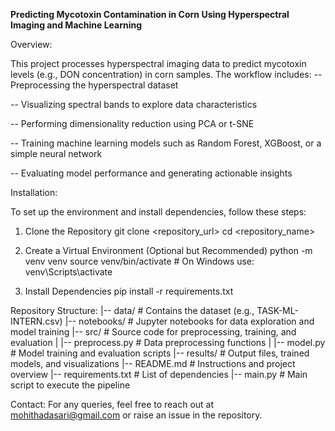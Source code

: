 **Predicting Mycotoxin Contamination in Corn Using Hyperspectral Imaging and Machine Learning**

Overview:

This project processes hyperspectral imaging data to predict mycotoxin levels (e.g., DON concentration) in corn samples. The workflow includes:
-- Preprocessing the hyperspectral dataset

-- Visualizing spectral bands to explore data characteristics

-- Performing dimensionality reduction using PCA or t-SNE

-- Training machine learning models such as Random Forest, XGBoost, or a simple neural network

-- Evaluating model performance and generating actionable insights

Installation:

To set up the environment and install dependencies, follow these steps:
1. Clone the Repository
   git clone <repository_url>
   cd <repository_name>

2. Create a Virtual Environment (Optional but Recommended)
   python -m venv venv
   source venv/bin/activate  # On Windows use: venv\Scripts\activate

3. Install Dependencies
   pip install -r requirements.txt
   
Repository Structure:
|-- data/                # Contains the dataset (e.g., TASK-ML-INTERN.csv)
|-- notebooks/           # Jupyter notebooks for data exploration and model training
|-- src/                 # Source code for preprocessing, training, and evaluation
|   |-- preprocess.py    # Data preprocessing functions
|   |-- model.py         # Model training and evaluation scripts
|-- results/             # Output files, trained models, and visualizations
|-- README.md            # Instructions and project overview
|-- requirements.txt     # List of dependencies
|-- main.py              # Main script to execute the pipeline


Contact:
For any queries, feel free to reach out at mohithadasari@gmail.com or raise an issue in the repository.


